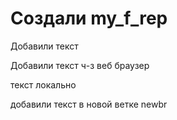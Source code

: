 # Создали my_f_rep

Добавили текст 

Добавили текст ч-з веб браузер

текст локально

добавили текст в новой ветке newbr 